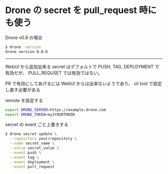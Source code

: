 Drone の secret を pull_request 時にも使う
=====

Drone v0.8 の場合

```bash
$ drone -version
drone version 0.8.6
```

---

WebUI から追加出来る secret はデフォルトで PUSH, TAG, DEPLOYMENT で有効だが、 PULL_REQUSET では有効ではない。

PR で有効にしてあげるには WebUI からは出来ないようであり、 cli tool で設定し直す必要がある

remote を設定する
```bash
export DRONE_SERVER=https://example.drone.com
export DRONE_TOKEN=eyJYOURTOKEN
```

secret の event ごと上書きする

```bash
$ drone secret update \
  --repository your/repository \
  --name secret_name \
  --value secret_value \
  --event push \
  --event tag \
  --event deployment \
  --event pull_request
```
